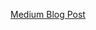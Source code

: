 [Medium Blog Post](https://swati-goyal.medium.com/creating-my-first-helm-chart-for-firebase-a0e5b8869412)
